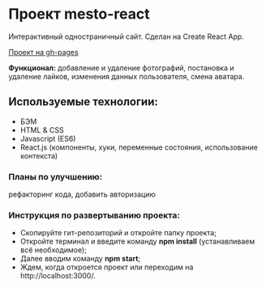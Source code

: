 # Проект mesto-react

Интерактивный одностраничный сайт. Сделан на Create React App.

[Проект на gh-pages](https://yippeesmile.github.io/mesto-react/)

**Функционал:** добавление и удаление фотографий, постановка и удаление лайков, изменения данных пользователя, смена аватара.


## Используемые технологии:

- БЭМ
- HTML & CSS
- Javascript (ES6)
- React.js (компоненты, хуки, переменные состояния, использование контекста)


### Планы по улучшению:

рефакторинг кода, добавить авторизацию

### Инструкция по развертыванию проекта:

- Cкопируйте гит-репозиторий и откройте папку проекта;
- Откройте терминал и введите команду **npm install** (устанавливаем всё необходимое);
- Далее вводим команду **npm start**;
- Ждем, когда откроется проект или переходим на http://localhost:3000/.

